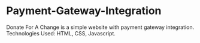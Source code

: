 # Payment-Gateway-Integration
Donate For A Change is a simple website with payment gateway integration.
Technologies Used: HTML, CSS, Javascript.


